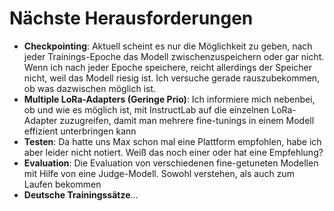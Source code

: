 
# Nächste Herausforderungen
 
- **Checkpointing**: Aktuell scheint es nur die Möglichkeit zu geben, nach jeder Trainings-Epoche das Modell zwischenzuspeichern oder gar nicht. Wenn ich nach jeder Epoche speichere, reicht allerdings der Speicher nicht, weil das Modell riesig ist. Ich versuche gerade rauszubekommen, ob was dazwischen möglich ist.
- **Multiple LoRa-Adapters (Geringe Prio)**: Ich informiere mich nebenbei, ob und wie es möglich ist, mit InstructLab auf die einzelnen LoRa-Adapter zuzugreifen, damit man mehrere fine-tunings in einem Modell effizient unterbringen kann
- **Testen**: Da hatte uns Max schon mal eine Plattform empfohlen, habe ich aber leider nicht notiert. Weiß das noch einer oder hat eine Empfehlung?
- **Evaluation**: Die Evaluation von verschiedenen fine-getuneten Modellen mit Hilfe von eine Judge-Modell. Sowohl verstehen, als auch zum Laufen bekommen
- **Deutsche Trainingssätze**...
